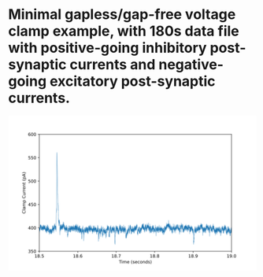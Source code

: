 # Minimal gapless/gap-free voltage clamp example, with 180s data file with positive-going inhibitory post-synaptic currents and negative-going excitatory post-synaptic currents.
![Alt text](./gaplessplot.svg)

